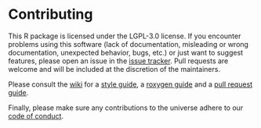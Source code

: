 # Contributing

This R package is licensed under the LGPL-3.0 license.
If you encounter problems using this software (lack of documentation, misleading or wrong documentation, unexpected behavior, bugs, etc.) or just want to suggest features, please open an issue in the [issue tracker](https://github.com/mlr-org/mlr3extralearners/issues).
Pull requests are welcome and will be included at the discretion of the maintainers.

Please consult the [wiki](https://github.com/mlr-org/mlr3/wiki/) for a [style guide](https://github.com/mlr-org/mlr3/wiki/Style-Guide), a [roxygen guide](https://github.com/mlr-org/mlr3/wiki/Roxygen-Guide) and a [pull request guide](https://github.com/mlr-org/mlr3/wiki/PR-Guidelines).

Finally, please make sure any contributions to the universe adhere to our [code of conduct](https://github.com/mlr-org/mlr3extralearners/blob/main/CODE_OF_CONDUCT.md).